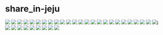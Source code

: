 # share_in-jeju



<img src="https://user-images.githubusercontent.com/76565908/214477100-702f8204-d8d5-4685-b53b-d5227f71b7f7.jpg">
<img src="https://user-images.githubusercontent.com/76565908/214477104-3f99f5f3-5898-42c7-89d8-c50a74fed717.jpg">
<img src="https://user-images.githubusercontent.com/76565908/214477113-2950bc8c-e0dd-4de6-9b36-071b111fc9c3.jpg">
<img src="https://user-images.githubusercontent.com/76565908/214477119-32f9af7d-afa5-4763-93af-371ac52570f5.jpg">
<img src="https://user-images.githubusercontent.com/76565908/214477128-7cdd4bf8-66f1-46ab-823a-ccf9c4a7f41d.jpg">
<img src="https://user-images.githubusercontent.com/76565908/214477132-3cc7b5c1-8887-46b3-a9fe-b3532bb257c1.jpg">
<img src="https://user-images.githubusercontent.com/76565908/214477136-4764f1ee-0dfd-47ec-afcd-0077702e7d61.jpg">
<img src="https://user-images.githubusercontent.com/76565908/214477140-5c8119f3-23ec-4905-ad61-60f12427d05a.jpg">
<img src="https://user-images.githubusercontent.com/76565908/214477142-29bede37-190b-42a6-8102-5fa58363199f.jpg">
<img src="https://user-images.githubusercontent.com/76565908/214477150-046aade9-e966-4e94-b449-069b84390d46.jpg">
<img src="https://user-images.githubusercontent.com/76565908/214477196-878ff65d-7fb4-4ab7-b7e5-85dcfdfba122.jpg">
<img src="https://user-images.githubusercontent.com/76565908/214477201-2f96ac5b-1446-4004-b454-b3e8b4cf97cb.jpg">
<img src="https://user-images.githubusercontent.com/76565908/214477225-391772ed-bc98-4a09-916a-257668a6ab76.jpg">
<img src="https://user-images.githubusercontent.com/76565908/214477235-58c127f6-4ff8-4d56-bfa0-6b0cd882e613.jpg">
<img src="https://user-images.githubusercontent.com/76565908/214477434-8b3eb564-48a2-44f1-9673-c4bfbf6e8a34.jpg">
<img src="https://user-images.githubusercontent.com/76565908/214477445-d144b068-f4f1-41c1-87c2-5eb2046600e6.jpg">
<img src="https://user-images.githubusercontent.com/76565908/214477452-a287d636-120f-4475-8c2a-9d9148150e69.jpg">
<img src="https://user-images.githubusercontent.com/76565908/214477454-63482bfd-216c-4425-9fdb-5b76a4fcdb58.jpg">
<img src="https://user-images.githubusercontent.com/76565908/214477459-0e393121-a2d5-4b15-9f52-be5158c3187f.jpg">
<img src="https://user-images.githubusercontent.com/76565908/214477462-f7518cd4-52c3-46e5-a470-8b3c883ddb69.jpg">
<img src="https://user-images.githubusercontent.com/76565908/214477465-e7bafae5-a8c3-4a91-b448-dc26564fe004.jpg">
<img src="https://user-images.githubusercontent.com/76565908/214477474-209d7b76-1368-498c-b053-07bb7332b972.jpg">
<img src="https://user-images.githubusercontent.com/76565908/214484302-ae18eb4b-f62d-41f4-a837-0605fe9a9080.jpg">
<img src="https://user-images.githubusercontent.com/76565908/214484311-000fa998-04e5-40c4-8d3e-0c516eb77f53.jpg">
<img src="https://user-images.githubusercontent.com/76565908/214484319-424078c3-7281-454d-aba5-9f3ffe731174.jpg">)
<img src="https://user-images.githubusercontent.com/76565908/214484383-bcb0ba2d-d87e-45f4-8ec3-51675038a1ec.jpg">
<img src="https://user-images.githubusercontent.com/76565908/214484395-7af0f1ba-a19e-4fea-a674-85d8b4c14c85.jpg">
<img src="https://user-images.githubusercontent.com/76565908/214484400-caa6e03e-b31a-44f1-bd7a-ea58da14ed4b.jpg">
<img src="https://user-images.githubusercontent.com/76565908/214484416-77b55f75-b357-453e-939c-5bb1c9429366.jpg">
<img src="https://user-images.githubusercontent.com/76565908/214484423-77054743-f757-4956-97c8-e5b8a47888d7.jpg">
<img src="https://user-images.githubusercontent.com/76565908/214484430-161f4946-8a41-42d7-96a7-780ade039187.jpg">
<img src="https://user-images.githubusercontent.com/76565908/214484438-a39fb605-761a-4a13-a196-a02e5959b016.jpg">
<img src="https://user-images.githubusercontent.com/76565908/214484449-b8d194e3-9d71-46d8-ac1d-4fdea70c5611.jpg">
<img src="https://user-images.githubusercontent.com/76565908/214484457-8a23bf41-82b8-4049-ab71-f973ab37ca8c.jpg">
